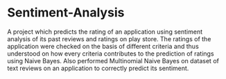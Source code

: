 # Sentiment-Analysis
A project which predicts the rating of an application using sentiment analysis of its past reviews and ratings on play store. The ratings of the application were checked on the basis of different criteria and thus understood on how every criteria contributes to the prediction of ratings using Naive Bayes. Also performed Multinomial Naive Bayes on dataset of text reviews on an application to correctly predict its sentiment. 

